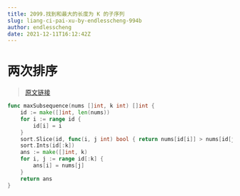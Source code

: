 ```yaml
---
title: 2099.找到和最大的长度为 K 的子序列
slug: liang-ci-pai-xu-by-endlesscheng-994b
author: endlesscheng
date: 2021-12-11T16:12:42Z
---
```

# 两次排序
 
> [原文链接](https://leetcode.cn/problems/find-subsequence-of-length-k-with-the-largest-sum/solution/liang-ci-pai-xu-by-endlesscheng-994b)
```go
func maxSubsequence(nums []int, k int) []int {
	id := make([]int, len(nums))
	for i := range id {
		id[i] = i
	}
	sort.Slice(id, func(i, j int) bool { return nums[id[i]] > nums[id[j]] })
	sort.Ints(id[:k])
	ans := make([]int, k)
	for i, j := range id[:k] {
		ans[i] = nums[j]
	}
	return ans
}
```

